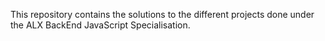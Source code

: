 This repository contains the solutions to the different projects done under the ALX BackEnd JavaScript Specialisation.

